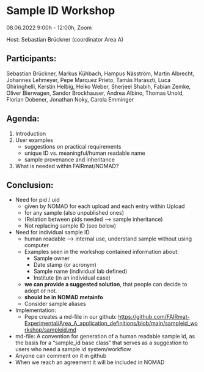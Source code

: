 # Sample ID Workshop 

08.06.2022 9:00h - 12:00h, Zoom

Host: Sebastian Brückner (coordinator Area A)

## Participants:

Sebastian Brückner, Markus Kühbach, Hampus Näsström, Martin Albrecht, Johannes Lehmeyer, Pepe Marquez Prieto, Tamás Haraszti, Luca Ghiringhelli, Kerstin Helbig, Heiko Weber, Sherjeel Shabih, Fabian Zemke, Oliver Bierwagen, Sandor Brockhauser, Andrea Albino, Thomas Unold, Florian Dobener, Jonathan Noky, Carola Emminger

## Agenda:
1. Introduction 
2. User examples
    - suggestions on practical requirements
    - unique ID vs. meaningful/human readable name 
    - sample provenance and inheritance
3. What is needed within FAIRmat/NOMAD?

## Conclusion:

-	Need for pid / uid
    -	given by NOMAD for each upload and each entry within Upload
    -	for any sample (also unpublished ones)
    -	(Relation between pids needed --> sample inheritance)
    -	Not replacing sample ID (see below)
-	Need for individual sample ID 
    -	human readable --> internal use, understand sample without using computer
    -	Examples seen in the workshop contained information about:
        -	Sample owner
        -	Date stamp (or acronym)
        -	Sample name (individual lab defined)
        -	Institute (in an individual case)
    -	**we can provide a suggested solution**, that people can decide to adopt or not.
    -	**should be in NOMAD metainfo**
    -	Consider sample aliases
-	Implementation:
    -	Pepe creates a md-file in our github:  https://github.com/FAIRmat-Experimental/Area_A_application_definitions/blob/main/sampleid_workshop/sampleid.md
-	md-file: A convention for generation of a human readable sample id, as the basis for a “sample_id base class“ that serves as a suggestion to users who need a sample id system/workflow
-	Anyone can comment on it in github
-	When we reach an agreement it will be included in NOMAD 





